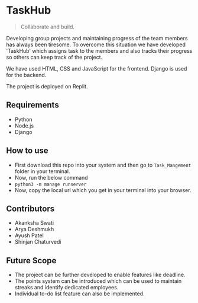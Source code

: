 # TaskHub

>Collaborate and build.

Developing group projects and maintaining progress of the team members has always been tiresome. To overcome this situation we have developed 'TaskHub' which assigns task to the members and also tracks their progress so others can keep track of the project.

We have used HTML, CSS and JavaScript for the frontend. Django is used for the backend. 

The project is deployed on Replit.

## Requirements
+ Python
+ Node.js
+ Django

## How to use
+ First download this repo into your system and then go to `Task_Mangement` folder in your terminal.
+ Now, run the below command
+ `python3 -m manage runserver`
+ Now, copy the local url which you get in your terminal into your browser.

## Contributors
+ Akanksha Swati
+ Arya Deshmukh
+ Ayush Patel
+ Shinjan Chaturvedi

## Future Scope
+ The project can be further developed to enable features like deadline. 
+ The points system can be introduced which can be used to maintain streaks and identify dedicated employees.
+ Individual to-do list feature can also be implemented.
